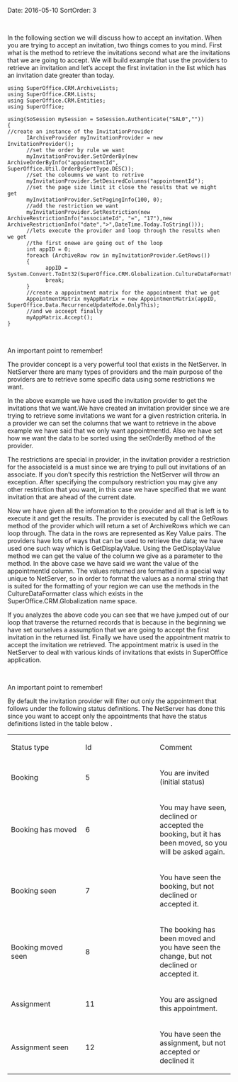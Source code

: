 Date: 2016-05-10
SortOrder: 3

 

In the following section we will discuss how to accept an invitation. When you are trying to accept an invitation, two things comes to you mind. First what is the method to retrieve the invitations second what are the invitations that we are going to accept. We will build example that use the providers to retrieve an invitation and let’s accept the first invitation in the list which has an invitation date greater than today.

```
using SuperOffice.CRM.ArchiveLists;
using SuperOffice.CRM.Lists;
using SuperOffice.CRM.Entities;
using SuperOffice;
 
using(SoSession mySession = SoSession.Authenticate("SAL0",""))
{
//create an instance of the InvitationProvider
      IArchiveProvider myInvitationProvider = new
InvitationProvider();
      //set the order by rule we want
      myInvitationProvider.SetOrderBy(new
ArchiveOrderByInfo("appointmentId",
SuperOffice.Util.OrderBySortType.DESC));
      //set the coloumns we want to retrive
      myInvitationProvider.SetDesiredColumns("appointmentId");
      //set the page size limit it close the results that we might
get
      myInvitationProvider.SetPagingInfo(100, 0);
      //add the restriction we want
      myInvitationProvider.SetRestriction(new
ArchiveRestrictionInfo("associateId", "=", "17"),new
ArchiveRestrictionInfo("date",">",DateTime.Today.ToString()));
      //lets execute the provider and loop through the results when
we get   
      //the first onewe are going out of the loop
      int appID = 0;
      foreach (ArchiveRow row in myInvitationProvider.GetRows())
      {
            appID =
System.Convert.ToInt32(SuperOffice.CRM.Globalization.CultureDataFormatter.LocalizeEncoded(row.GetDisplayValue("appointmentId")));
            break;
      }
      //create a appointment matrix for the appointment that we got
      AppointmentMatrix myAppMatrix = new AppointmentMatrix(appID,
SuperOffice.Data.RecurrenceUpdateMode.OnlyThis);
      //and we acceept finally
      myAppMatrix.Accept();
}
```

 

An important point to remember!

The provider concept is a very powerful tool that exists in the NetServer. In NetServer there are many types of providers and the main purpose of the providers are to retrieve some specific data using some restrictions we want.

In the above example we have used the invitation provider to get the invitations that we want.We have created an invitation provider since we are trying to retrieve some invitations we want for a given restriction criteria. In a provider we can set the columns that we want to retrieve in the above example we have said that we only want appointmentId. Also we have set how we want the data to be sorted using the setOrderBy method of the provider.

The restrictions are special in provider, in the invitation provider a restriction for the associateId is a must since we are trying to pull out invitations of an associate. If you don’t specify this restriction the NetServer will throw an exception. After specifying the compulsory restriction you may give any other restriction that you want, in this case we have specified that we want invitation that are ahead of the current date.

Now we have given all the information to the provider and all that is left is to execute it and get the results. The provider is executed by call the GetRows method of the provider which will return a set of ArchiveRows which we can loop through. The data in the rows are represented as Key Value pairs. The providers have lots of ways that can be used to retrieve the data; we have used one such way which is GetDisplayValue. Using the GetDisplayValue method we can get the value of the column we give as a parameter to the method. In the above case we have said we want the value of the appointmentId column. The values returned are formatted in a special way unique to NetServer, so in order to format the values as a normal string that is suited for the formatting of your region we can use the methods in the CultureDataFormatter class which exists in the SuperOffice.CRM.Globalization name space.   

If you analyzes the above code you can see that we have jumped out of our loop that traverse the returned records that is because in the beginning we have set ourselves a assumption that we are going to accept the first invitation in the returned list. Finally we have used the appointment matrix to accept the invitation we retrieved. The appointment matrix is used in the NetServer to deal with various kinds of invitations that exists in SuperOffice application.

 

An important point to remember!

By default the invitation provider will filter out only the appointment that follows under the following status definitions. The NetServer has done this since you want to accept only the appointments that have the status definitions listed in the table below .

<table>
<colgroup>
<col width="33%" />
<col width="33%" />
<col width="33%" />
</colgroup>
<tbody>
<tr class="odd">
<td><p>Status type</p></td>
<td><p>Id</p></td>
<td><p>Comment</p></td>
</tr>
<tr class="even">
<td><p>Booking</p></td>
<td><p>5</p></td>
<td><p>You are invited (initial status)</p></td>
</tr>
<tr class="odd">
<td><p>Booking has moved</p></td>
<td><p>6</p></td>
<td><p>You may have seen, declined or accepted the booking, but it has been moved, so you will be asked again.</p></td>
</tr>
<tr class="even">
<td><p>Booking seen</p></td>
<td><p>7</p></td>
<td><p>You have seen the booking, but not declined or accepted it.</p></td>
</tr>
<tr class="odd">
<td><p>Booking moved seen</p></td>
<td><p>8</p></td>
<td><p>The booking has been moved and you have seen the change, but not declined or accepted it.</p></td>
</tr>
<tr class="even">
<td><p>Assignment</p></td>
<td><p>11</p></td>
<td><p>You are assigned this appointment.</p></td>
</tr>
<tr class="odd">
<td><p>Assignment seen</p></td>
<td><p>12</p></td>
<td><p>You have seen the assignment, but not accepted or declined it</p></td>
</tr>
</tbody>
</table>

 
